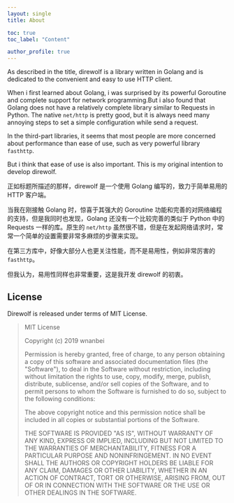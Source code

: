 ```yaml
---
layout: single
title: About

toc: true
toc_label: "Content"

author_profile: true
---
```


As described in the title, direwolf is a library written in Golang and is dedicated to the convenient and easy to use HTTP client.

When i first learned about Golang, i was surprised by its powerful Goroutine and complete support for network programming.But i also found that Golang does not have a relatively complete library similar to Requests in Python. The native `net/http` is pretty good, but it is always need many annoying steps to set a simple configuration while send a request.

In the third-part libraries, it seems that most people are more concerned about performance than ease of use, such as very powerful library `fasthttp`.

But i think that ease of use is also important. This is my original intention to develop direwolf.

正如标题所描述的那样，direwolf 是一个使用 Golang 编写的，致力于简单易用的 HTTP 客户端。

当我在刚接触 Golang 时，惊喜于其强大的 Goroutine 功能和完善的对网络编程的支持，但是我同时也发现，Golang 还没有一个比较完善的类似于 Python 中的 Requests 一样的库。原生的 `net/http` 虽然很不错，但是在发起网络请求时，常常一个简单的设置需要非常多麻烦的步骤来实现。

在第三方库中，好像大部分人也更关注性能，而不是易用性，例如非常厉害的 `fasthttp`。

但我认为，易用性同样也非常重要，这是我开发 direwolf 的初衷。

## License

Direwolf is released under terms of MIT License.

>MIT License
>
>Copyright (c) 2019 wnanbei
>
>Permission is hereby granted, free of charge, to any person obtaining a copy of this software and associated documentation files (the "Software"), to deal in the Software without restriction, including without limitation the rights to use, copy, modify, merge, publish, distribute, sublicense, and/or sell copies of the Software, and to permit persons to whom the Software is furnished to do so, subject to the following conditions:
>
>The above copyright notice and this permission notice shall be included in all copies or substantial portions of the Software.
>
>THE SOFTWARE IS PROVIDED "AS IS", WITHOUT WARRANTY OF ANY KIND, EXPRESS OR IMPLIED, INCLUDING BUT NOT LIMITED TO THE WARRANTIES OF MERCHANTABILITY, FITNESS FOR A PARTICULAR PURPOSE AND NONINFRINGEMENT. IN NO EVENT SHALL THE AUTHORS OR COPYRIGHT HOLDERS BE LIABLE FOR ANY CLAIM, DAMAGES OR OTHER LIABILITY, WHETHER IN AN ACTION OF CONTRACT, TORT OR OTHERWISE, ARISING FROM, OUT OF OR IN CONNECTION WITH THE SOFTWARE OR THE USE OR OTHER DEALINGS IN THE SOFTWARE.
